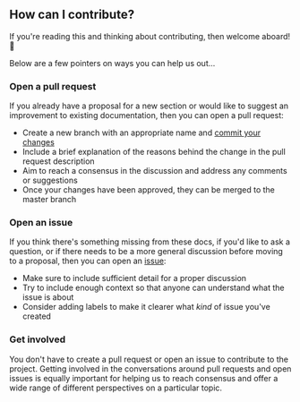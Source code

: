## How can I contribute?



If you're reading this and thinking about contributing, then welcome aboard! :wave:  

Below are a few pointers on ways you can help us out...


### Open a pull request
If you already have a proposal for a new section or would like to suggest an improvement to existing documentation, then you can open a pull request:

- Create a new branch with an appropriate name and [commit your changes](https://github.com/bbc/news-apps-developer-docs/blob/master/git/commit-messages.md)
- Include a brief explanation of the reasons behind the change in the pull request description
- Aim to reach a consensus in the discussion and address any comments or suggestions
- Once your changes have been approved, they can be merged to the master branch

### Open an issue
If you think there's something missing from these docs, if you'd like to ask a question, or if there needs to be a more general discussion before moving to a proposal, then you can open an [issue](https://github.com/bbc/news-apps-developer-docs/issues):

- Make sure to include sufficient detail for a proper discussion
- Try to include enough context so that anyone can understand what the issue is about
- Consider adding labels to make it clearer what _kind_ of issue you've created

### Get involved

You don't have to create a pull request or open an issue to contribute to the project. Getting involved in the conversations around pull requests and open issues is equally important for helping us to reach consensus and offer a wide range of different perspectives on a particular topic.
